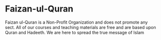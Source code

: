 # Faizan-ul-Quran
Faizan ul-Quran is a Non-Profit Organization and does not                       promote any sect. All of our courses and teaching                       materials are free and are based upon Quran and Hadeeth.                       We are here to spread the true message of Islam
